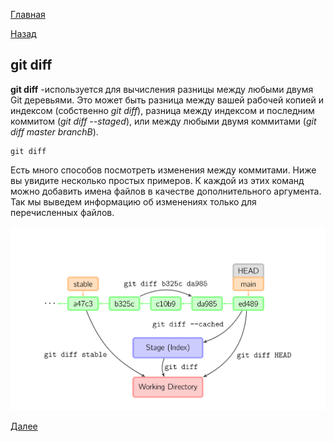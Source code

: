 [Главная](/readme.md)

[Назад](/comm/gitconfig.md)

## git diff



**git diff** -используется для вычисления разницы между любыми двумя Git деревьями. Это может быть разница между вашей рабочей копией и индексом (собственно *git diff*), разница между индексом и последним коммитом (*git diff --staged*), или между любыми двумя коммитами (*git diff master branchB*).


``````bash=
git diff 
``````

Есть много способов посмотреть изменения между коммитами. Ниже вы увидите несколько простых примеров. К каждой из этих команд можно добавить имена файлов в качестве дополнительного аргумента. Так мы выведем информацию об изменениях только для перечисленных файлов.

![](/assets/diff.svg)

[Далее](/comm/gitreset.md)